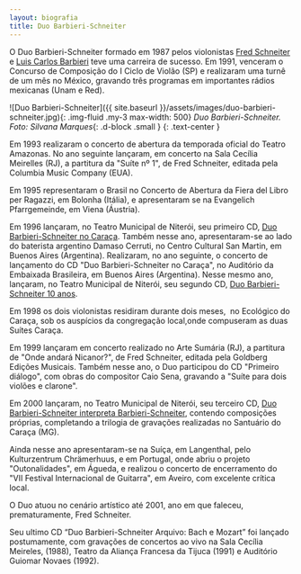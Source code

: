 ```yaml
---
layout: biografia
title: Duo Barbieri-Schneiter
---
```


O Duo Barbieri-Schneiter formado em 1987 pelos violonistas [Fred Schneiter](/fred-schneiter) e [Luis Carlos Barbieri](/luis-carlos-barbieri) teve uma carreira de sucesso. Em 1991, venceram o Concurso de Composição do I Ciclo de Violão (SP) e realizaram uma turnê de um mês no México, gravando três programas em importantes rádios mexicanas (Unam e Red).

![Duo Barbieri-Schneiter]({{ site.baseurl }}/assets/images/duo-barbieri-schneiter.jpg){: .img-fluid .my-3 max-width: 500}
*Duo Barbieri-Schneiter. Foto: Silvana Marques*{: .d-block .small }
{: .text-center }


Em 1993 realizaram o concerto de abertura da temporada oficial do Teatro Amazonas. No ano seguinte lançaram, em concerto na Sala Cecília Meirelles (RJ), a partitura da "Suíte nº 1", de Fred Schneiter, editada pela Columbia Music Company (EUA).

Em 1995 representaram o Brasil no Concerto de Abertura da Fiera del Libro per Ragazzi, em Bolonha (Itália), e apresentaram se na Evangelich Pfarrgemeinde, em Viena (Áustria).

Em 1996 lançaram, no Teatro Municipal de Niterói, seu primeiro CD, [Duo Barbieri-Schneiter no Caraça](/duo-barbieri-schneiter-no-caraca). Também nesse ano, apresentaram-se ao lado do baterista argentino Damaso Cerruti, no Centro Cultural San Martin, em Buenos Aires (Argentina). Realizaram, no ano seguinte, o concerto de lançamento do CD "Duo Barbieri-Schneiter no Caraça", no Auditório da Embaixada Brasileira, em Buenos Aires (Argentina). Nesse mesmo ano, lançaram, no Teatro Municipal de Niterói, seu segundo CD, [Duo Barbieri-Schneiter 10 anos](/duo-barbieri-schneiter-10-anos).

Em 1998 os dois violonistas residiram durante dois meses,  no Ecológico do Caraça, sob os auspícios da congregação local,onde compuseram as duas Suítes Caraça.

Em 1999 lançaram em concerto realizado no Arte Sumária (RJ), a partitura de "Onde andará Nicanor?", de Fred Schneiter, editada pela Goldberg Edições Musicais. Também nesse ano, o Duo participou do CD "Primeiro diálogo", com obras do compositor Caio Sena, gravando a "Suíte para dois violões e clarone".

Em 2000 lançaram, no Teatro Municipal de Niterói, seu terceiro CD, [Duo Barbieri-Schneiter interpreta Barbieri-Schneiter](/duo-barbieri-schneiter-interpreta), contendo composições próprias, completando a trilogia de gravações realizadas no Santuário do Caraça (MG).

Ainda nesse ano apresentaram-se na Suíça, em Langenthal, pelo Kulturzentrum Chrämerhuus, e em Portugal, onde abriu o projeto "Outonalidades", em Águeda, e realizou o concerto de encerramento do "VII Festival Internacional de Guitarra", em Aveiro, com excelente crítica local.

O Duo atuou no cenário artístico até 2001, ano em que faleceu, prematuramente, Fred Schneiter.

Seu ultimo CD “Duo Barbieri-Schneiter Arquivo: Bach e Mozart” foi lançado postumamente, com gravações de concertos ao vivo na Sala Cecília Meireles, (1988), Teatro da Aliança Francesa da Tijuca (1991) e Auditório Guiomar Novaes (1992).